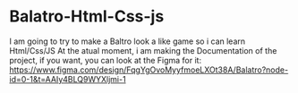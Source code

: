 # Balatro-Html-Css-js
I am going to try to make a Baltro look a like game so i can learn Html/Css/JS 
At the atual moment, i am making the Documentation of the project, if you want, you can look at the Figma for it:
https://www.figma.com/design/FqgYgOvoMyyfmoeLXOt38A/Balatro?node-id=0-1&t=AAIy4BLQ9WYXljmi-1
